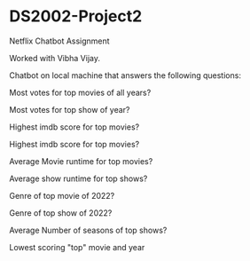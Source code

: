 # DS2002-Project2
Netflix Chatbot Assignment

Worked with Vibha Vijay.

Chatbot on local machine that answers the following questions:

Most votes for top movies of all years?

Most votes for top show of year?

Highest imdb score for top movies?

Highest imdb score for top movies?

Average Movie runtime for top movies?

Average show runtime for top shows?

Genre of top movie of 2022?

Genre of top show of 2022?

Average Number of seasons of top shows?

Lowest scoring "top" movie and year

